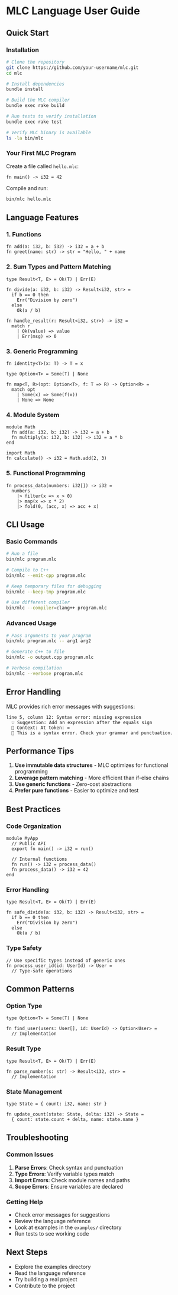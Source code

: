 # MLC Language User Guide

## Quick Start

### Installation
```bash
# Clone the repository
git clone https://github.com/your-username/mlc.git
cd mlc

# Install dependencies
bundle install

# Build the MLC compiler
bundle exec rake build

# Run tests to verify installation
bundle exec rake test

# Verify MLC binary is available
ls -la bin/mlc
```

### Your First MLC Program

Create a file called `hello.mlc`:

```mlc
fn main() -> i32 = 42
```

Compile and run:
```bash
bin/mlc hello.mlc
```

## Language Features

### 1. Functions
```mlc
fn add(a: i32, b: i32) -> i32 = a + b
fn greet(name: str) -> str = "Hello, " + name
```

### 2. Sum Types and Pattern Matching
```mlc
type Result<T, E> = Ok(T) | Err(E)

fn divide(a: i32, b: i32) -> Result<i32, str> =
  if b == 0 then
    Err("Division by zero")
  else
    Ok(a / b)

fn handle_result(r: Result<i32, str>) -> i32 =
  match r
    | Ok(value) => value
    | Err(msg) => 0
```

### 3. Generic Programming
```mlc
fn identity<T>(x: T) -> T = x

type Option<T> = Some(T) | None

fn map<T, R>(opt: Option<T>, f: T => R) -> Option<R> =
  match opt
    | Some(x) => Some(f(x))
    | None => None
```

### 4. Module System
```mlc
module Math
  fn add(a: i32, b: i32) -> i32 = a + b
  fn multiply(a: i32, b: i32) -> i32 = a * b
end

import Math
fn calculate() -> i32 = Math.add(2, 3)
```

### 5. Functional Programming
```mlc
fn process_data(numbers: i32[]) -> i32 =
  numbers
    |> filter(x => x > 0)
    |> map(x => x * 2)
    |> fold(0, (acc, x) => acc + x)
```

## CLI Usage

### Basic Commands
```bash
# Run a file
bin/mlc program.mlc

# Compile to C++
bin/mlc --emit-cpp program.mlc

# Keep temporary files for debugging
bin/mlc --keep-tmp program.mlc

# Use different compiler
bin/mlc --compiler=clang++ program.mlc
```

### Advanced Usage
```bash
# Pass arguments to your program
bin/mlc program.mlc -- arg1 arg2

# Generate C++ to file
bin/mlc -o output.cpp program.mlc

# Verbose compilation
bin/mlc --verbose program.mlc
```

## Error Handling

MLC provides rich error messages with suggestions:

```
line 5, column 12: Syntax error: missing expression
  💡 Suggestion: Add an expression after the equals sign
  📍 Context: At token: =
  🔧 This is a syntax error. Check your grammar and punctuation.
```

## Performance Tips

1. **Use immutable data structures** - MLC optimizes for functional programming
2. **Leverage pattern matching** - More efficient than if-else chains
3. **Use generic functions** - Zero-cost abstractions
4. **Prefer pure functions** - Easier to optimize and test

## Best Practices

### Code Organization
```mlc
module MyApp
  // Public API
  export fn main() -> i32 = run()
  
  // Internal functions
  fn run() -> i32 = process_data()
  fn process_data() -> i32 = 42
end
```

### Error Handling
```mlc
type Result<T, E> = Ok(T) | Err(E)

fn safe_divide(a: i32, b: i32) -> Result<i32, str> =
  if b == 0 then
    Err("Division by zero")
  else
    Ok(a / b)
```

### Type Safety
```mlc
// Use specific types instead of generic ones
fn process_user_id(id: UserId) -> User = 
  // Type-safe operations
```

## Common Patterns

### Option Type
```mlc
type Option<T> = Some(T) | None

fn find_user(users: User[], id: UserId) -> Option<User> =
  // Implementation
```

### Result Type
```mlc
type Result<T, E> = Ok(T) | Err(E)

fn parse_number(s: str) -> Result<i32, str> =
  // Implementation
```

### State Management
```mlc
type State = { count: i32, name: str }

fn update_count(state: State, delta: i32) -> State =
  { count: state.count + delta, name: state.name }
```

## Troubleshooting

### Common Issues

1. **Parse Errors**: Check syntax and punctuation
2. **Type Errors**: Verify variable types match
3. **Import Errors**: Check module names and paths
4. **Scope Errors**: Ensure variables are declared

### Getting Help

- Check error messages for suggestions
- Review the language reference
- Look at examples in the `examples/` directory
- Run tests to see working code

## Next Steps

- Explore the examples directory
- Read the language reference
- Try building a real project
- Contribute to the project
